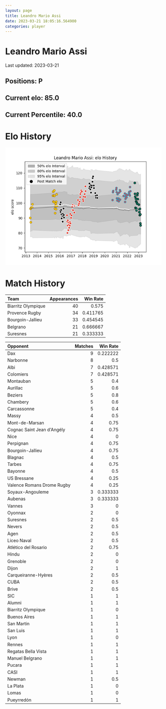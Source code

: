 ```yaml
---  
layout: page  
title: Leandro Mario Assi  
date: 2023-03-21 18:05:16.564900  
categories: player  
---
```

# Leandro Mario Assi


Last updated: 2023-03-21
## Positions: P

## Current elo: 85.0

## Current Percentile: 40.0

# Elo History


![elo history](history_LeandroMarioAssi.png)
# Match History


| Team               |   Appearances |   Win Rate |
|:-------------------|--------------:|-----------:|
| Biarritz Olympique |            40 |   0.575    |
| Provence Rugby     |            34 |   0.411765 |
| Bourgoin-Jallieu   |            33 |   0.454545 |
| Belgrano           |            21 |   0.666667 |
| Suresnes           |            21 |   0.333333 |

| Opponent                   |   Matches |   Win Rate |
|:---------------------------|----------:|-----------:|
| Dax                        |         9 |   0.222222 |
| Narbonne                   |         8 |   0.5      |
| Albi                       |         7 |   0.428571 |
| Colomiers                  |         7 |   0.428571 |
| Montauban                  |         5 |   0.4      |
| Aurillac                   |         5 |   0.6      |
| Beziers                    |         5 |   0.8      |
| Chambery                   |         5 |   0.6      |
| Carcassonne                |         5 |   0.4      |
| Massy                      |         4 |   0.5      |
| Mont-de-Marsan             |         4 |   0.75     |
| Cognac Saint Jean d'Angély |         4 |   0.75     |
| Nice                       |         4 |   0        |
| Perpignan                  |         4 |   0.75     |
| Bourgoin-Jallieu           |         4 |   0.75     |
| Blagnac                    |         4 |   0.5      |
| Tarbes                     |         4 |   0.75     |
| Bayonne                    |         4 |   0.5      |
| US Bressane                |         4 |   0.25     |
| Valence Romans Drome Rugby |         4 |   0.25     |
| Soyaux-Angouleme           |         3 |   0.333333 |
| Aubenas                    |         3 |   0.333333 |
| Vannes                     |         3 |   0        |
| Oyonnax                    |         2 |   0        |
| Suresnes                   |         2 |   0.5      |
| Nevers                     |         2 |   0.5      |
| Agen                       |         2 |   0.5      |
| Liceo Naval                |         2 |   0.5      |
| Atlético del Rosario       |         2 |   0.75     |
| Hindu                      |         2 |   0        |
| Grenoble                   |         2 |   0        |
| Dijon                      |         2 |   1        |
| Carqueiranne-Hyères        |         2 |   0.5      |
| CUBA                       |         2 |   0.5      |
| Brive                      |         2 |   0.5      |
| SIC                        |         1 |   1        |
| Alumni                     |         1 |   1        |
| Biarritz Olympique         |         1 |   0        |
| Buenos Aires               |         1 |   1        |
| San Martin                 |         1 |   1        |
| San Luis                   |         1 |   1        |
| Lyon                       |         1 |   0        |
| Rennes                     |         1 |   1        |
| Regatas Bella Vista        |         1 |   1        |
| Manuel Belgrano            |         1 |   1        |
| Pucara                     |         1 |   1        |
| CASI                       |         1 |   1        |
| Newman                     |         1 |   0.5      |
| La Plata                   |         1 |   0        |
| Lomas                      |         1 |   0        |
| Pueyrredón                 |         1 |   1        |